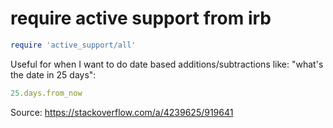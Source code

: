 # require active support from irb

```ruby
require 'active_support/all'
```

Useful for when I want to do date based additions/subtractions like: "what's
the date in 25 days":

```ruby
25.days.from_now
```

Source: https://stackoverflow.com/a/4239625/919641 

